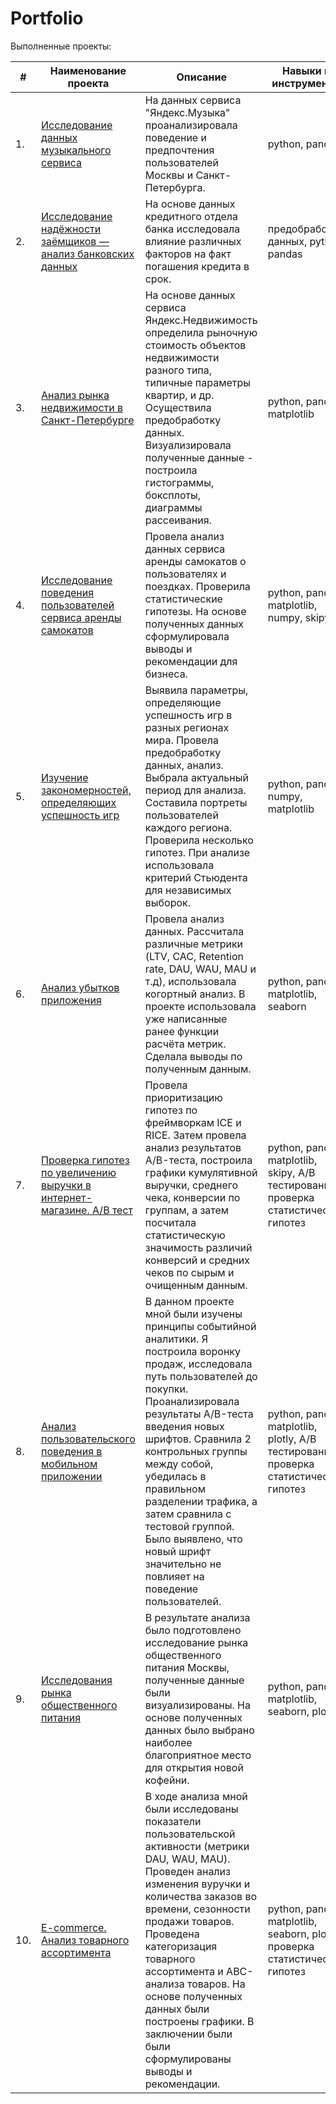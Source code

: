 # Portfolio

Выполненные проекты:

| #    | Наименование проекта                | Описание                                                     | Навыки и инструменты                                                         |
| ---- | ------------------------------------------------------------ | ------------------------------------------------------------ | ------------------------------------------------------------ |
| 1.   | [Исследование данных музыкального сервиса](https://github.com/ElenaStasko/Projects-YP/tree/master/Project_1) | На данных сервиса "Яндекс.Музыка" проанализировала поведение и предпочтения пользователей Москвы и Санкт-Петербурга. | python, pandas  |
| 2.   | [Исследование надёжности заёмщиков — анализ банковских данных](https://github.com/ElenaStasko/Projects-YP/tree/master/Project_2) | На основе данных кредитного отдела банка исследовала влияние различных факторов на факт погашения кредита в срок. | предобработка данных, python, pandas|
| 3.   | [Анализ рынка недвижимости в Санкт-Петербурге](https://github.com/ElenaStasko/Projects-YP/tree/master/Project_3) | На основе данных сервиса Яндекс.Недвижимость определила рыночную стоимость объектов недвижимости разного типа, типичные параметры квартир, и др. Осуществила предобработку данных. Визуализировала полученные данные - построила гистограммы, боксплоты, диаграммы рассеивания. | python, pandas, matplotlib |
| 4.   | [Исследование поведения пользователей сервиса аренды самокатов](https://github.com/ElenaStasko/Projects-YP/tree/master/Project_4) | Провела анализ данных сервиса аренды самокатов о пользователях и поездках. Проверила статистические гипотезы. На основе полученных данных сформулировала выводы и рекомендации для бизнеса.| python, pandas, matplotlib, numpy, skipy |
| 5.   | [Изучение закономерностей, определяющих успешность игр](https://github.com/ElenaStasko/Projects-YP/tree/master/Project_5) | Выявила параметры, определяющие успешность игр в разных регионах мира. Провела предобработку данных, анализ. Выбрала актуальный период для анализа. Составила портреты пользователей каждого региона. Проверила несколько гипотез. При анализе использовала критерий Стьюдента для независимых выборок. | python, pandas, numpy, matplotlib |
| 6.   | [Анализ убытков приложения](https://github.com/ElenaStasko/Projects-YP/tree/master/Project_6) | Провела анализ данных. Рассчитала различные метрики (LTV, CAC, Retention rate, DAU, WAU, MAU и т.д), использовала когортный анализ. В проекте использовала уже написанные ранее функции расчёта метрик. Сделала выводы по полученным данным. | python, pandas, matplotlib, seaborn |
| 7.   | [Проверка гипотез по увеличению выручки в интернет-магазине. A/B тест](https://github.com/ElenaStasko/Projects-YP/tree/master/Project_7) | Провела приоритизацию гипотез по фреймворкам ICE и RICE. Затем провела анализ результатов A/B-теста, построила графики кумулятивной выручки, среднего чека, конверсии по группам, а затем посчитала статистическую значимость различий конверсий и средних чеков по сырым и очищенным данным. | python, pandas, matplotlib, skipy, A/B тестирование, проверка статистических гипотез |
| 8.   | [Анализ пользовательского поведения в мобильном приложении](https://github.com/ElenaStasko/Projects-YP/tree/master/Project_8) | В данном проекте мной были изучены принципы событийной аналитики. Я построила воронку продаж, исследовала путь пользователей до покупки. Проанализировала результаты A/B-теста введения новых шрифтов. Сравнила 2 контрольных группы между собой, убедилась в правильном разделении трафика, а затем сравнила с тестовой группой. Было выявлено, что новый шрифт значительно не повлияет на поведение пользователей. | python, pandas, matplotlib, plotly, A/B тестирование, проверка статистических гипотез |
| 9.   | [Исследования рынка общественного питания](https://github.com/ElenaStasko/ya_practicum_projects/tree/master/%D0%90%D0%BD%D0%B0%D0%BB%D0%B8%D0%B7%20%D0%B7%D0%B0%D0%B2%D0%B5%D0%B4%D0%B5%D0%BD%D0%B8%D0%B9%20%D0%BE%D0%B1%D1%89%D0%B5%D1%81%D1%82%D0%B2%D0%B5%D0%BD%D0%BD%D0%BE%D0%B3%D0%BE%20%D0%BF%D0%B8%D1%82%D0%B0%D0%BD%D0%B8%D1%8F]) | В результате анализа было подготовлено исследование рынка общественного питания Москвы, полученные данные были визуализированы. На основе полученных данных было выбрано наиболее благоприятное место для открытия новой кофейни. | python, pandas, matplotlib, seaborn, plotly |
| 10.   | [E-commerce. Анализ товарного ассортимента](https://github.com/ElenaStasko/ya_practicum_projects/tree/master/%D0%A4%D0%B8%D0%BD%D0%B0%D0%BB%D1%8C%D0%BD%D1%8B%D0%B9%20%D0%BF%D1%80%D0%BE%D0%B5%D0%BA%D1%82) | В ходе анализа мной были исследованы показатели пользовательской активности (метрики DAU, WAU, MAU). Проведен анализ изменения вуручки и количества заказов во времени, сезонности продажи товаров. Проведена категоризация товарного ассортимента и АВС-анализа товаров. На основе полученных данных были построены графики. В заключении были были сформулированы выводы и рекомендации. | python, pandas, matplotlib, seaborn, plotly, проверка статистических гипотез |
